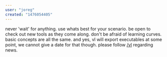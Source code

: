 ```yaml
---
user: "joreg"
created: "1476054405"
---
```


never 'wait' for anything. use whats best for your scenario. be open to check out new tools as they come along. don't be afraid of learning curves. basic concepts are all the same. and yes, vl will export executables at some point, we cannot give a date for that though. please follow [/vl](https://betadocs.vvvv.org/using-vvvv/vl.html) regarding news.

